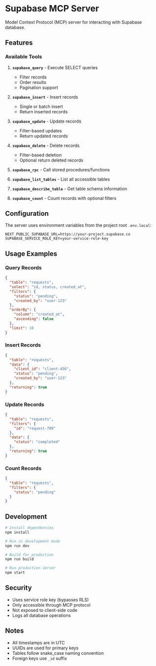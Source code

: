 # Supabase MCP Server

Model Context Protocol (MCP) server for interacting with Supabase database.

## Features

### Available Tools

1. **`supabase_query`** - Execute SELECT queries
   - Filter records
   - Order results
   - Pagination support

2. **`supabase_insert`** - Insert records
   - Single or batch insert
   - Return inserted records

3. **`supabase_update`** - Update records
   - Filter-based updates
   - Return updated records

4. **`supabase_delete`** - Delete records
   - Filter-based deletion
   - Optional return deleted records

5. **`supabase_rpc`** - Call stored procedures/functions

6. **`supabase_list_tables`** - List all accessible tables

7. **`supabase_describe_table`** - Get table schema information

8. **`supabase_count`** - Count records with optional filters

## Configuration

The server uses environment variables from the project root `.env.local`:

```env
NEXT_PUBLIC_SUPABASE_URL=https://your-project.supabase.co
SUPABASE_SERVICE_ROLE_KEY=your-service-role-key
```

## Usage Examples

### Query Records

```json
{
  "table": "requests",
  "select": "id, status, created_at",
  "filters": {
    "status": "pending",
    "created_by": "user-123"
  },
  "orderBy": {
    "column": "created_at",
    "ascending": false
  },
  "limit": 10
}
```

### Insert Records

```json
{
  "table": "requests",
  "data": {
    "client_id": "client-456",
    "status": "pending",
    "created_by": "user-123"
  },
  "returning": true
}
```

### Update Records

```json
{
  "table": "requests",
  "filters": {
    "id": "request-789"
  },
  "data": {
    "status": "completed"
  },
  "returning": true
}
```

### Count Records

```json
{
  "table": "requests",
  "filters": {
    "status": "pending"
  }
}
```

## Development

```bash
# Install dependencies
npm install

# Run in development mode
npm run dev

# Build for production
npm run build

# Run production server
npm start
```

## Security

- Uses service role key (bypasses RLS)
- Only accessible through MCP protocol
- Not exposed to client-side code
- Logs all database operations

## Notes

- All timestamps are in UTC
- UUIDs are used for primary keys
- Tables follow snake_case naming convention
- Foreign keys use `_id` suffix
